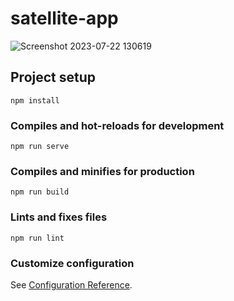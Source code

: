 # satellite-app
![Screenshot 2023-07-22 130619](https://github.com/dhruvi47/satellite-app/assets/40015049/b04a4781-121f-4521-aa46-36f84359e5be)


## Project setup
```
npm install
```

### Compiles and hot-reloads for development
```
npm run serve
```

### Compiles and minifies for production
```
npm run build
```

### Lints and fixes files
```
npm run lint
```

### Customize configuration
See [Configuration Reference](https://cli.vuejs.org/config/).
